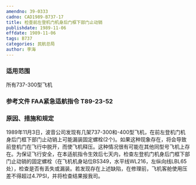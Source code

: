 ```yaml
---
amendno: 39-0333
cadno: CAD1989-B737-17
title: 检查前左登机门机身后门框下部门止动销
publishdate: 1989-11-06
effdate: 1989-11-06
tags: B737
categories: 民航总局
author: 李海
---
```


### 适用范围 
所有737-300型飞机

### 参考文件    FAA紧急适航指令 T89-23-52 

### 原因、措施和规定 
1989年11月3日，波音公司发现有几架737-300和-400型飞机，在前左登机门机身后门框下部门止动销上可能漏装固定螺栓(2个)。如果这种现象存在，将会导致前登机门在飞行中脱开，而使飞机释压。这种情况很有可能在其他同型号飞机上存在。为保证飞行安全，在本适航指令生效后七天内，检查左登机门机身后门框下部门止动销的固定螺栓（在飞机机身站位BS349，水平线WL216，左纵向线LBL65处），检查是否有丢失或漏装。若发现存在上述缺陷，在修理前，飞机客舱使用压差不得超过4.7PSI，并将检查结果报我司。
